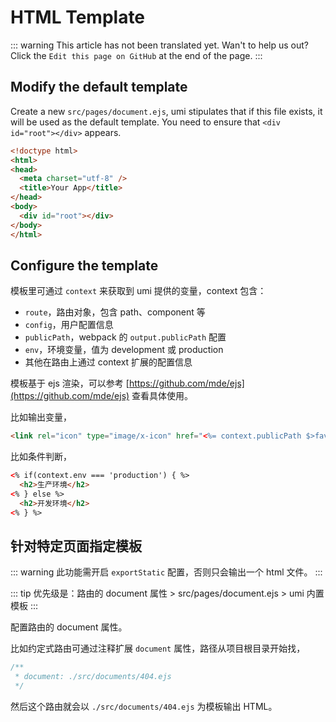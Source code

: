 # HTML Template

::: warning
This article has not been translated yet. Wan't to help us out? Click the `Edit this page on GitHub` at the end of the page.
:::

## Modify the default template

Create a new `src/pages/document.ejs`, umi stipulates that if this file exists, it will be used as the default template. You need to ensure that `<div id="root"></div>` appears.

```html
<!doctype html>
<html>
<head>
  <meta charset="utf-8" />
  <title>Your App</title>
</head>
<body>
  <div id="root"></div>
</body>
</html>
```

## Configure the template

模板里可通过 `context` 来获取到 umi 提供的变量，context 包含：

* `route`，路由对象，包含 path、component 等
* `config`，用户配置信息
* `publicPath`<Badge text="2.1.2+"/>，webpack 的 `output.publicPath` 配置
* `env`，环境变量，值为 development 或 production
* 其他在路由上通过 context 扩展的配置信息

模板基于 ejs 渲染，可以参考 [https://github.com/mde/ejs](https://github.com/mde/ejs) 查看具体使用。

比如输出变量，

```html
<link rel="icon" type="image/x-icon" href="<%= context.publicPath $>favicon.png" />
```

比如条件判断，

```html
<% if(context.env === 'production') { %>
  <h2>生产环境</h2>
<% } else %>
  <h2>开发环境</h2>
<% } %>
```

## 针对特定页面指定模板

::: warning
此功能需开启 `exportStatic` 配置，否则只会输出一个 html 文件。
:::

::: tip
优先级是：路由的 document 属性 > src/pages/document.ejs > umi 内置模板
:::

配置路由的 document 属性。

比如约定式路由可通过注释扩展 `document` 属性，路径从项目根目录开始找，

```js
/**
 * document: ./src/documents/404.ejs
 */
```

然后这个路由就会以 `./src/documents/404.ejs` 为模板输出 HTML。
